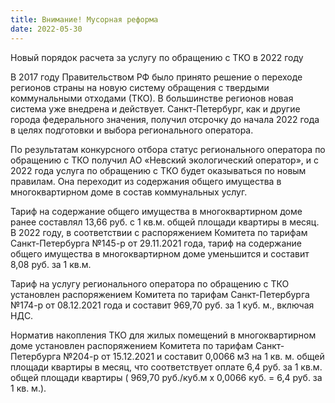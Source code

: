 ```yaml
---
title: Внимание! Мусорная реформа
date: 2022-05-30
---
```


Новый порядок расчета за услугу по обращению с ТКО в 2022 году

В 2017 году Правительством РФ было принято решение о переходе регионов страны на новую систему обращения с твердыми коммунальными отходами (ТКО). В большинстве регионов новая система уже внедрена и действует. Санкт-Петербург, как и другие города федерального значения, получил отсрочку до начала 2022 года в целях подготовки и выбора регионального оператора.

По результатам конкурсного отбора статус регионального оператора по обращению с ТКО получил АО «Невский экологический оператор»,  и с 2022 года  услуга по обращению с ТКО будет оказываться по новым правилам. Она переходит из содержания общего имущества в многоквартирном доме в состав коммунальных услуг.  

Тариф на содержание общего имущества в многоквартирном доме ранее составлял 13,66 руб. с 1 кв.м. общей площади квартиры в месяц. В 2022 году, в соответствии с распоряжением Комитета по тарифам Санкт-Петербурга №145-р от 29.11.2021 года, тариф на содержание общего имущества в многоквартирном доме уменьшится и составит 8,08 руб. за 1 кв.м.      

Тариф на услугу регионального оператора по обращению с ТКО установлен распоряжением Комитета по тарифам Санкт-Петербурга №174-р от 08.12.2021 года и составит 969,70 руб. за 1 куб. м., включая НДС.

Норматив накопления ТКО для жилых помещений в многоквартирном доме установлен распоряжением Комитета по тарифам Санкт-Петербурга №204-р от 15.12.2021 и составит
0,0066 м3 на 1 кв. м. общей площади квартиры в месяц, что соответствует оплате 6,4 руб. за 1 кв.м. общей площади квартиры ( 969,70 руб./куб.м х 0,0066 куб. =
6,4 руб. за 1 кв. м.).